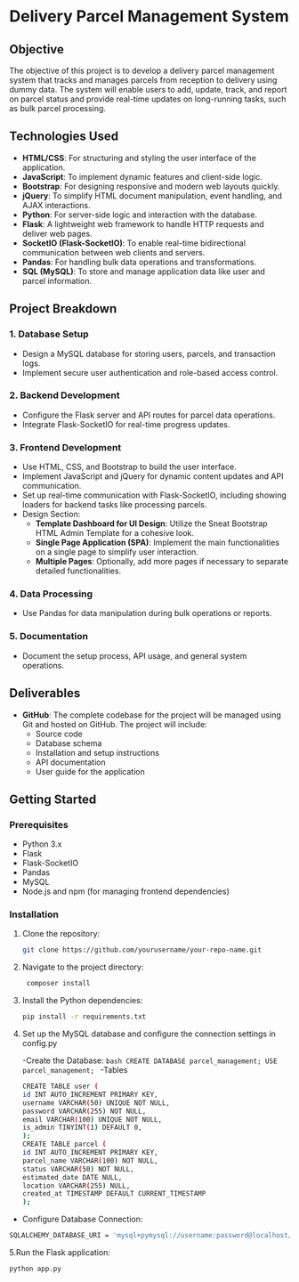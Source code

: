 # Delivery Parcel Management System

## Objective

The objective of this project is to develop a delivery parcel management system that tracks and manages parcels from reception to delivery using dummy data. The system will enable users to add, update, track, and report on parcel status and provide real-time updates on long-running tasks, such as bulk parcel processing.

## Technologies Used

- **HTML/CSS**: For structuring and styling the user interface of the application.
- **JavaScript**: To implement dynamic features and client-side logic.
- **Bootstrap**: For designing responsive and modern web layouts quickly.
- **jQuery**: To simplify HTML document manipulation, event handling, and AJAX interactions.
- **Python**: For server-side logic and interaction with the database.
- **Flask**: A lightweight web framework to handle HTTP requests and deliver web pages.
- **SocketIO (Flask-SocketIO)**: To enable real-time bidirectional communication between web clients and servers.
- **Pandas**: For handling bulk data operations and transformations.
- **SQL (MySQL)**: To store and manage application data like user and parcel information.

## Project Breakdown

### 1. Database Setup

- Design a MySQL database for storing users, parcels, and transaction logs.
- Implement secure user authentication and role-based access control.

### 2. Backend Development

- Configure the Flask server and API routes for parcel data operations.
- Integrate Flask-SocketIO for real-time progress updates.

### 3. Frontend Development

- Use HTML, CSS, and Bootstrap to build the user interface.
- Implement JavaScript and jQuery for dynamic content updates and API communication.
- Set up real-time communication with Flask-SocketIO, including showing loaders for backend tasks like processing parcels.
- Design Section:
  - **Template Dashboard for UI Design**: Utilize the Sneat Bootstrap HTML Admin Template for a cohesive look.
  - **Single Page Application (SPA)**: Implement the main functionalities on a single page to simplify user interaction.
  - **Multiple Pages**: Optionally, add more pages if necessary to separate detailed functionalities.

### 4. Data Processing

- Use Pandas for data manipulation during bulk operations or reports.

### 5. Documentation

- Document the setup process, API usage, and general system operations.

## Deliverables

- **GitHub**: The complete codebase for the project will be managed using Git and hosted on GitHub. The project will include:
  - Source code
  - Database schema
  - Installation and setup instructions
  - API documentation
  - User guide for the application

## Getting Started

### Prerequisites

- Python 3.x
- Flask
- Flask-SocketIO
- Pandas
- MySQL
- Node.js and npm (for managing frontend dependencies)

### Installation

1. Clone the repository:

   ```bash
   git clone https://github.com/yourusername/your-repo-name.git

2. Navigate to the project directory:
   ```bash
    composer install
    ```
3. Install the Python dependencies:
    ```bash
   pip install -r requirements.txt
4. Set up the MySQL database and configure the connection settings in config.py
  
   -Create the Database:
         ```bash
          CREATE DATABASE parcel_management;
          USE parcel_management;
         ```
   -Tables
    ```bash
    CREATE TABLE user (
    id INT AUTO_INCREMENT PRIMARY KEY,
    username VARCHAR(50) UNIQUE NOT NULL,
    password VARCHAR(255) NOT NULL,
    email VARCHAR(100) UNIQUE NOT NULL,
    is_admin TINYINT(1) DEFAULT 0,  
   );
    CREATE TABLE parcel (
    id INT AUTO_INCREMENT PRIMARY KEY,
    parcel_name VARCHAR(100) NOT NULL,
    status VARCHAR(50) NOT NULL,
    estimated_date DATE NULL,
    location VARCHAR(255) NULL,
    created_at TIMESTAMP DEFAULT CURRENT_TIMESTAMP
    );
      ```
- Configure Database Connection:
```bash
SQLALCHEMY_DATABASE_URI = 'mysql+pymysql://username:password@localhost/parcel_management'
```

5.Run the Flask application:
```bash
python app.py
```

